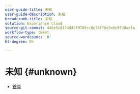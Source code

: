 ```yaml
---
user-guide-title: 未知
user-guide-description: 未知
breadcrumb-title: 未知
solution: Experience Cloud
source-git-commit: 446e5c8174d45f9789cc8c74ff8e5e8c9730aefa
workflow-type: tm+mt
source-wordcount: '0'
ht-degree: 0%

---
```


# 未知 {#unknown}

* [首頁](home.md)
